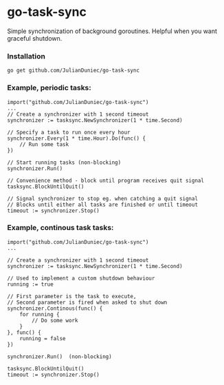 # go-task-sync

Simple synchronization of background goroutines. Helpful when you want graceful shutdown. 

### Installation
    go get github.com/JulianDuniec/go-task-sync

### Example, periodic tasks:
    import("github.com/JulianDuniec/go-task-sync")
    ...
    // Create a synchronizer with 1 second timeout
    synchronizer := tasksync.NewSynchronizer(1 * time.Second)

    // Specify a task to run once every hour
    synchronizer.Every(1 * time.Hour).Do(func() {
        // Run some task
    })

    // Start running tasks (non-blocking)
    synchronizer.Run()

    // Convenience method - block until program receives quit signal
    tasksync.BlockUntilQuit()
    
    // Signal synchronizer to stop eg. when catching a quit signal
    // Blocks until either all tasks are finished or until timeout
    timeout := synchronizer.Stop()

### Example, continous task tasks:
    
    import("github.com/JulianDuniec/go-task-sync")
    ...

    // Create a synchronizer with 1 second timeout
    synchronizer := tasksync.NewSynchronizer(1 * time.Second)
    
    // Used to implement a custom shutdown behaviour
    running := true

    // First parameter is the task to execute, 
    // Second parameter is fired when asked to shut down
    synchronizer.Continous(func() {
        for running {
            // Do some work
        }
    }, func() {
        running = false
    })

    synchronizer.Run()  (non-blocking)

    tasksync.BlockUntilQuit()
    timeout := synchronizer.Stop()

